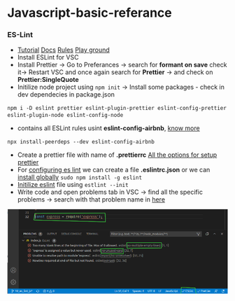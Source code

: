 ﻿# Javascript-basic-referance

### ES-Lint

- [Tutorial](https://www.youtube.com/watch?v=SydnKbGc7W8&t=145s) [Docs](https://eslint.org/) [Rules](https://eslint.org/docs/rules/) [Play ground](https://eslint.org/demo)
- Install ESLint for VSC
- Install Prettier -> Go to Preferances -> search for **formant on save** check it-> Restart VSC and once again search for **Prettier** -> and check on **Prettier:SingleQuote**
- Initilize node project using `npm init` -> Install some packages - check in dev dependecies in package.json

```
npm i -D eslint prettier eslint-plugin-prettier eslint-config-prettier eslint-plugin-node eslint-config-node
```

- contains all ESLint rules usint **eslint-config-airbnb**, [know more](https://www.npmjs.com/package/eslint-config-airbnb)

```
npx install-peerdeps --dev eslint-config-airbnb
```

- Create a prettier file with name of **.prettierrc** [All the options for setup prettier](https://prettier.io/docs/en/options.html#docsNav)
- For [configuring es lint](https://eslint.org/docs/user-guide/configuring/) we can create a file **.eslintrc.json** or we can [install globally](https://eslint.org/docs/user-guide/command-line-interface) `sudo npm install -g eslint`
- [Initilize eslint](https://eslint.org/docs/user-guide/command-line-interface#miscellaneous) file using `estlint --init`
- Write code and open problems tab in VSC -> find all the specific problems -> search with that problem name in [here](https://eslint.org/docs/rules/)

![image](screenshots/eslint-1.png)
